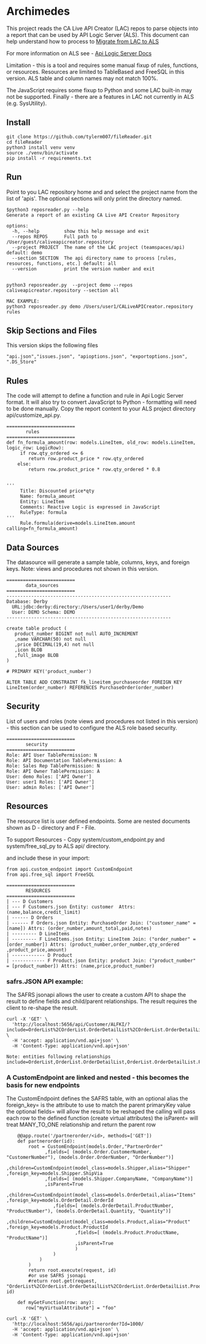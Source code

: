 # Archimedes

This project reads the CA Live API Creator (LAC) repos to parse objects into a report that can be used by API Logic Server (ALS). This document can help understand how to process to [Migrate from LAC to ALS](https://docs.google.com/document/d/1ULL9sMepOQd4SEwTEl0OP7p7PzEy56Rw2FGkPigUrMc/edit?usp=sharing)

For more information on ALS see -
[Api Logic Server Docs](https://apilogicserver.github.io/Docs/) 

Limitation - this is a tool and requires some manual fixup of rules, functions, or resources. Resources are limited to TableBased and FreeSQL in this version.  ALS table and column names may not match 100%.

The JavaScript requires some fixup to Python and some LAC built-in may not be supported. Finally - there are a features in LAC not currently in ALS (e.g. SysUtility).  



## Install
```
git clone https://github.com/tylerm007/fileReader.git
cd fileReader
python3 install venv venv
source ./venv/bin/activate
pip install -r requirements.txt
```

## Run
Point to you LAC repository home and  and select the project name from the list of 'apis'. The optional sections will only print the directory named.
```
$python3 reposreader.py --help
Generate a report of an existing CA Live API Creator Repository

options:
  -h, --help         show this help message and exit
  --repos REPOS      Full path to /User/guest/caliveapicreator.repository
  --project PROJECT  The name of the LAC project (teamspaces/api) default: demo
  --section SECTION  The api directory name to process [rules, resources, functions, etc.] default: all
  --version          print the version number and exit


python3 reposreader.py  --project demo --repos caliveapicreator.repository --section all

MAC EXAMPLE:
python3 reposreader.py demo /Users/user1/CALiveAPICreator.repository rules
```

## Skip Sections and Files
This version skips the following files
```
"api.json","issues.json", "apioptions.json", "exportoptions.json", ".DS_Store"
```

## Rules
The code will attempt to define a function and rule in Api Logic Server format. It will also try to convert JavaScript to Python - formatting will need to be done manually. Copy the report content to your ALS project directory api/customize_api.py.
```
=========================
       rules 
=========================
def fn_formula_amount(row: models.LineItem, old_row: models.LineItem, logic_row: LogicRow):
     if row.qty_ordered <= 6
        return row.product_price * row.qty_ordered
    else:
        return row.product_price * row.qty_ordered * 0.8


'''
     Title: Discounted price*qty
     Name: formula_amount
     Entity: LineItem
     Comments: Reactive Logic is expressed in JavaScript
     RuleType: formula
'''
     Rule.formula(derive=models.LineItem.amount calling=fn_formula_amount)

```


## Data Sources
The datasource will generate a sample table, columns, keys, and foreign keys. Note: views and procedures not shown in this version.
```
=========================
       data_sources 
=========================
------------------------------------------------------------
Database: Derby 
  URL:jdbc:derby:directory:/Users/user1/derby/Demo 
  User: DEMO Schema: DEMO
------------------------------------------------------------

create table product (
   product_number BIGINT not null AUTO_INCREMENT
   ,name VARCHAR(50) not null 
   ,price DECIMAL(19,4) not null 
   ,icon BLOB  
   ,full_image BLOB  
)

# PRIMARY KEY('product_number')

ALTER TABLE ADD CONSTRAINT fk_lineitem_purchaseorder FOREIGN KEY LineItem(order_number) REFERENCES PurchaseOrder(order_number)

```

## Security
List of users and roles (note views and procedures not listed in this version) - this section can be used to configure the ALS role based security.
```
=========================
       security 
=========================
Role: API User TablePermission: N
Role: API Documentation TablePermission: A
Role: Sales Rep TablePermission: N
Role: API Owner TablePermission: A
User: demo Roles: ['API Owner']
User: user1 Roles: ['API Owner']
User: admin Roles: ['API Owner']
```

## Resources
The resource list is user defined endpoints.  Some are nested documents shown as D - directory and F - File. 

To support Resources - Copy system/custom_endpoint.py and system/free_sql_py to ALS api/ directory.

and include these in your import:
```
from api.custom_endpoint import CustomEndpoint
from api.free_sql import FreeSQL
```
```
=========================
       RESOURCES 
=========================
| --- D Customers
| --- F Customers.json Entity: customer  Attrs: (name,balance,credit_limit) 
| ------ D Orders
| ------ F Orders.json Entity: PurchaseOrder Join: ("customer_name" = [name]) Attrs: (order_number,amount_total,paid,notes)
| --------- D LineItems
| --------- F LineItems.json Entity: LineItem Join: ("order_number" = [order_number]) Attrs: (product_number,order_number,qty_ordered ,product_price,amount)
| ------------ D Product
| ------------ F Product.json Entity: product Join: ("product_number" = [product_number]) Attrs: (name,price,product_number)
```
### safrs.JSON API example:
The SAFRS jsonapi allows the user to create a custom API to shape the result to define fields and child/parent relationships. The result requires the client to re-shape the result. 
```
curl -X 'GET' \
  'http://localhost:5656/api/Customer/ALFKI/?include=OrderList%2COrderList.OrderDetailList%2COrderList.OrderDetailList.Product&fields%5BCustomer%5D=Id%2CCompanyName%2CContactName%2CContactTitle%2CAddress%2CCity%2CRegion%2CPostalCode%2CCountry%2CPhone%2CFax%2CBalance%2CCreditLimit%2COrderCount%2CUnpaidOrderCount%2CClient_id' \
  -H 'accept: application/vnd.api+json' \
  -H 'Content-Type: application/vnd.api+json'

Note: entities following relationships
include=OrderList,OrderList.OrderDetailList,OrderList.OrderDetailList.Product
```

### A CustomEndpoint are linked and nested - this becomes the basis for new endpoints 
The CustomEndpoint defines the SAFRS table, with an optional alias
the foreign_key= is the attribute to use to match the parent primaryKey value
the optional fields= will allow the result to be reshaped 
the calling will pass each row to the defined function (create virtual attributes)
the isParent= will treat MANY_TO_ONE relationship and return the parent row 
```
    @@app.route('/partnerorder/<id>, methods=['GET'])
    def partnerorder(id):
        root = CustomEndpoint(models.Order,"PartnerOrder"
              ,fields=[ (models.Order.CustomerNumber, "CustomerNumber"), (models.Order.OrderNumber, "OrderNumber")]
              ,children=CustomEndpoint(model_class=models.Shipper,alias="Shipper" ,foreign_key=models.Shipper.ShipVia
              ,fields=[ (models.Shipper.CompanyName, "CompanyName")]
              ,isParent=True
                 ,children=CustomEndpoint(model_class=models.OrderDetail,alias="Items" ,foreign_key=models.OrderDetail.OrderId
                 ,fields=[ (models.OrderDetail.ProductNumber, "ProductNumber"), (models.OrderDetail.Quantity, "Quantity")]
                         ,children=CustomEndpoint(model_class=models.Product,alias="Product" ,foreign_key=models.Product.ProductId
                         ,fields=[ (models.Product.ProductName, "ProductName")]
                         ,isParent=True
                         )
                 )
            )
        )
        return root.execute(request, id)
        #or use SAFRS jsonapi
        #return root.get(request, "OrderList%2COrderList.OrderDetailList%2COrderList.OrderDetailList.Product", id)

    def myGetFunction(row: any):
       row["myVirtualAttribute"] = "foo"

curl -X 'GET' \
  'http://localhost:5656/api/partnerorder?Id=1000/
  -H 'accept: application/vnd.api+json' \
  -H 'Content-Type: application/vnd.api+json'

```